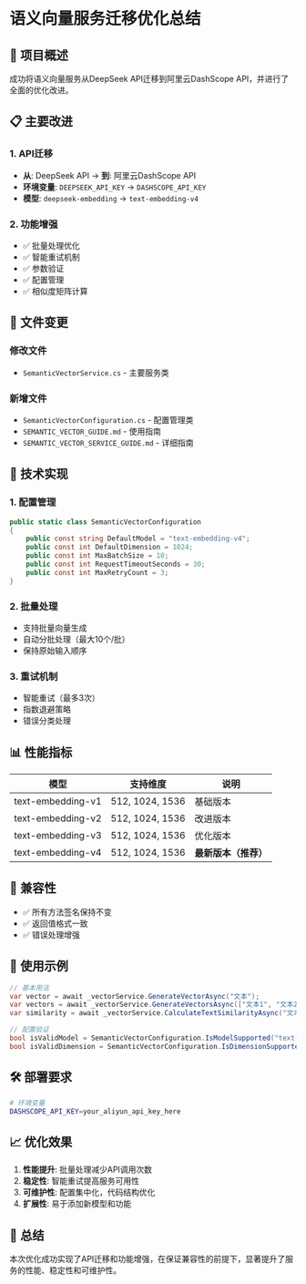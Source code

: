 # 语义向量服务迁移优化总结

## 🎯 项目概述

成功将语义向量服务从DeepSeek API迁移到阿里云DashScope API，并进行了全面的优化改进。

## 📋 主要改进

### 1. API迁移
- **从**: DeepSeek API → **到**: 阿里云DashScope API
- **环境变量**: `DEEPSEEK_API_KEY` → `DASHSCOPE_API_KEY`
- **模型**: `deepseek-embedding` → `text-embedding-v4`

### 2. 功能增强
- ✅ 批量处理优化
- ✅ 智能重试机制
- ✅ 参数验证
- ✅ 配置管理
- ✅ 相似度矩阵计算

## 📁 文件变更

### 修改文件
- `SemanticVectorService.cs` - 主要服务类

### 新增文件
- `SemanticVectorConfiguration.cs` - 配置管理类
- `SEMANTIC_VECTOR_GUIDE.md` - 使用指南
- `SEMANTIC_VECTOR_SERVICE_GUIDE.md` - 详细指南

## 🔧 技术实现

### 1. 配置管理
```csharp
public static class SemanticVectorConfiguration
{
    public const string DefaultModel = "text-embedding-v4";
    public const int DefaultDimension = 1024;
    public const int MaxBatchSize = 10;
    public const int RequestTimeoutSeconds = 30;
    public const int MaxRetryCount = 3;
}
```

### 2. 批量处理
- 支持批量向量生成
- 自动分批处理（最大10个/批）
- 保持原始输入顺序

### 3. 重试机制
- 智能重试（最多3次）
- 指数退避策略
- 错误分类处理

## 📊 性能指标

| 模型 | 支持维度 | 说明 |
|------|----------|------|
| text-embedding-v1 | 512, 1024, 1536 | 基础版本 |
| text-embedding-v2 | 512, 1024, 1536 | 改进版本 |
| text-embedding-v3 | 512, 1024, 1536 | 优化版本 |
| text-embedding-v4 | 512, 1024, 1536 | **最新版本（推荐）** |

## 🔄 兼容性

- ✅ 所有方法签名保持不变
- ✅ 返回值格式一致
- ✅ 错误处理增强

## 🚀 使用示例

```csharp
// 基本用法
var vector = await _vectorService.GenerateVectorAsync("文本");
var vectors = await _vectorService.GenerateVectorsAsync(["文本1", "文本2"]);
var similarity = await _vectorService.CalculateTextSimilarityAsync("文本1", "文本2");

// 配置验证
bool isValidModel = SemanticVectorConfiguration.IsModelSupported("text-embedding-v4");
bool isValidDimension = SemanticVectorConfiguration.IsDimensionSupported(1024);
```

## 🛠️ 部署要求

```bash
# 环境变量
DASHSCOPE_API_KEY=your_aliyun_api_key_here
```

## 📈 优化效果

1. **性能提升**: 批量处理减少API调用次数
2. **稳定性**: 智能重试提高服务可用性
3. **可维护性**: 配置集中化，代码结构优化
4. **扩展性**: 易于添加新模型和功能

## 🎉 总结

本次优化成功实现了API迁移和功能增强，在保证兼容性的前提下，显著提升了服务的性能、稳定性和可维护性。
